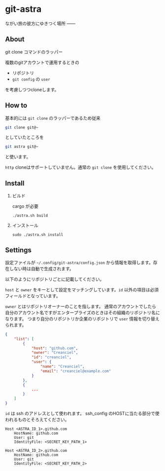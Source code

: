 # git-astra

ながい旅の彼方にゆきつく場所 ——

## About

git clone コマンドのラッパー

複数のgitアカウントで運用するときの

- リポジトリ
-  `git config` の `user`

を考慮しつつcloneします。

## How to

基本的には `git clone` のラッパーであるため従来

```sh
git clone git@~
```

としていたところを

```sh
git astra git@~
```

と使います。

`http` cloneはサポートしていません。通常の `git clone` を使用してください。


## Install

1. ビルド

    cargo が必要

    ```
    ./astra.sh build
    ```

2. インストール

    ```
    sudo ./astra.sh install
    ```

## Settings

設定ファイルが `~/.config/git-astra/config.json` から情報を取得します。存在しない時は自動で生成されます。

以下のようにリポジトリごとに記載してください。

`host` と `owner` をキーとして設定をマッチングしています。`id` 以外の項目は必須フィールドとなっています。

`owner` とはリポジトリオーナーのことを指します。
通常のアカウントでしたら自分のアカウント名ですがエンタープライズのときはその組織のリポジトリ名になります。
つまり自分のリポジトリか企業のリポジトリで `user` 情報を切り替えられます。

```json
{
    "list": [
        {
            "host": "github.com",
            "owner": "Creanciel",
            "id": "creanciel",
            "user": {
                "name": "Creanciel",
                "email": "creanciel@example.com"
            }
        },
        {
            ...
        }
    ]
}
```


`id` は ssh のアドレスとして使われます。 ssh_config のHOSTに当たる部分で使われるものとそろえてください。

```config
Host <ASTRA_ID_1>.github.com
    HostName: github.com
    User: git
    IdentityFile: <SECRET_KEY_PATH_1>

Host <ASTRA_ID_2>.github.com
    HostName: github.com
    User: git
    IdentityFile: <SECRET_KEY_PATH_2>
```
